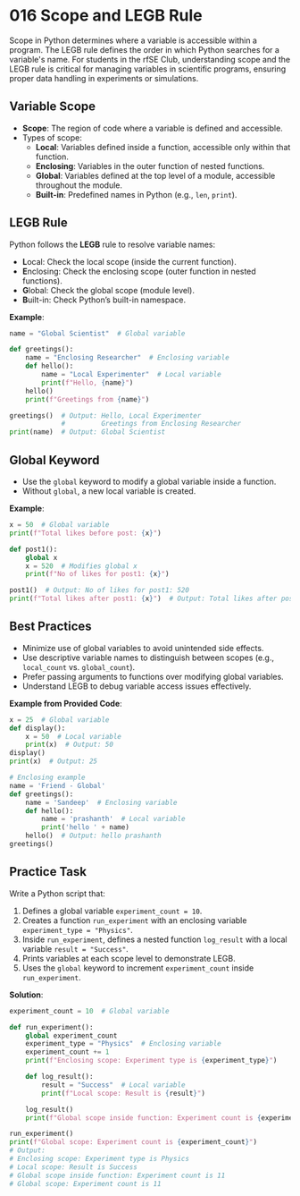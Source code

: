 # 016 Scope and LEGB Rule

Scope in Python determines where a variable is accessible within a program. The LEGB rule defines the order in which Python searches for a variable's name. For students in the rfSE Club, understanding scope and the LEGB rule is critical for managing variables in scientific programs, ensuring proper data handling in experiments or simulations.

## Variable Scope

- **Scope**: The region of code where a variable is defined and accessible.
- Types of scope:
  - **Local**: Variables defined inside a function, accessible only within that function.
  - **Enclosing**: Variables in the outer function of nested functions.
  - **Global**: Variables defined at the top level of a module, accessible throughout the module.
  - **Built-in**: Predefined names in Python (e.g., `len`, `print`).

## LEGB Rule

Python follows the **LEGB** rule to resolve variable names:

- **L**ocal: Check the local scope (inside the current function).
- **E**nclosing: Check the enclosing scope (outer function in nested functions).
- **G**lobal: Check the global scope (module level).
- **B**uilt-in: Check Python’s built-in namespace.

**Example**:

```python
name = "Global Scientist"  # Global variable

def greetings():
    name = "Enclosing Researcher"  # Enclosing variable
    def hello():
        name = "Local Experimenter"  # Local variable
        print(f"Hello, {name}")
    hello()
    print(f"Greetings from {name}")

greetings()  # Output: Hello, Local Experimenter
             #         Greetings from Enclosing Researcher
print(name)  # Output: Global Scientist
```

## Global Keyword

- Use the `global` keyword to modify a global variable inside a function.
- Without `global`, a new local variable is created.

**Example**:

```python
x = 50  # Global variable
print(f"Total likes before post: {x}")

def post1():
    global x
    x = 520  # Modifies global x
    print(f"No of likes for post1: {x}")

post1()  # Output: No of likes for post1: 520
print(f"Total likes after post1: {x}")  # Output: Total likes after post1: 520
```

## Best Practices

- Minimize use of global variables to avoid unintended side effects.
- Use descriptive variable names to distinguish between scopes (e.g., `local_count` vs. `global_count`).
- Prefer passing arguments to functions over modifying global variables.
- Understand LEGB to debug variable access issues effectively.

**Example from Provided Code**:

```python
x = 25  # Global variable
def display():
    x = 50  # Local variable
    print(x)  # Output: 50
display()
print(x)  # Output: 25

# Enclosing example
name = 'Friend - Global'
def greetings():
    name = 'Sandeep'  # Enclosing variable
    def hello():
        name = 'prashanth'  # Local variable
        print('hello ' + name)
    hello()  # Output: hello prashanth
greetings()
```

## Practice Task

Write a Python script that:

1. Defines a global variable `experiment_count = 10`.
2. Creates a function `run_experiment` with an enclosing variable `experiment_type = "Physics"`.
3. Inside `run_experiment`, defines a nested function `log_result` with a local variable `result = "Success"`.
4. Prints variables at each scope level to demonstrate LEGB.
5. Uses the `global` keyword to increment `experiment_count` inside `run_experiment`.

**Solution**:

```python
experiment_count = 10  # Global variable

def run_experiment():
    global experiment_count
    experiment_type = "Physics"  # Enclosing variable
    experiment_count += 1
    print(f"Enclosing scope: Experiment type is {experiment_type}")

    def log_result():
        result = "Success"  # Local variable
        print(f"Local scope: Result is {result}")

    log_result()
    print(f"Global scope inside function: Experiment count is {experiment_count}")

run_experiment()
print(f"Global scope: Experiment count is {experiment_count}")
# Output:
# Enclosing scope: Experiment type is Physics
# Local scope: Result is Success
# Global scope inside function: Experiment count is 11
# Global scope: Experiment count is 11
```
